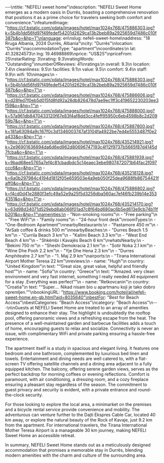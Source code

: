---\ntitle: "NEFELI sweet home"\ndescription: "NEFELI Sweet Home emerges as a modern oasis in Durrës, boasting a comprehensive renovation that positions it as a prime choice for travelers seeking both comfort and convenience."\nfeaturedImage: "https://cf.bstatic.com/xdata/images/hotel/max1024x768/475886303.jpg?k=5b4b1dd56fd97f49fedef54201d2629ca13b2beb89a2925659d7486c010f387b&o=&hp=1"\nlanguage: en\nslug: nefeli-sweet-home\naddress: "18 Rruga Albania, 2024 Durrës, Albania"\ncity: "Durrës"\nlocation: "Durrës"\naccommodationType: "apartment"\ncoordinates:\n  lat: 41.32824573\n  lng: 19.46988869\nprice: "US$25"\npriceFrom: 25\nstarRating: 3\nrating: 9.3\nratingWords: "Outstanding"\nnumberOfReviews: 41\nratings:\n  overall: 9.3\n  location: 7.4\n  cleanliness: 9.5\n  facilities: 9.1\n  value: 9.5\n  comfort: 9.4\n  staff: 9.9\n  wifi: 10\nimages:\n  - "https://cf.bstatic.com/xdata/images/hotel/max1024x768/475886303.jpg?k=5b4b1dd56fd97f49fedef54201d2629ca13b2beb89a2925659d7486c010f387b&o=&hp=1"\n  - "https://cf.bstatic.com/xdata/images/hotel/max1024x768/475886606.jpg?k=d28fed7f0eb5d015fd8fd92a28db826478d7ae9ec1ff3c419652230203ee3f59&o=&hp=1"\n  - "https://cf.bstatic.com/xdata/images/hotel/max1024x768/475888000.jpg?k=57a961db8470433120f67e83f4af8dd3cc4feff95950c6eb4598b8c2d20959b7&o=&hp=1"\n  - "https://cf.bstatic.com/xdata/images/hotel/max1024x768/475887800.jpg?k=181a63094a9c167f0c3d1346003747af3104fa4922be7ed4e5553487f0e2a433&o=&hp=1"\n  - "https://cf.bstatic.com/xdata/images/hotel/max1024x768/435214921.jpg?k=2e96901636894da6d6ed962d80696747193c4f12f9737b5665f87d4145d7fcba&o=&hp=1"\n  - "https://cf.bstatic.com/xdata/images/hotel/max1024x768/475881939.jpg?k=9bad68ee5765a7ef4c81cbadbdc5c14eaec3ebe9807472071b64fac2f097ccc6&o=&hp=1"\n  - "https://cf.bstatic.com/xdata/images/hotel/max1024x768/435218128.jpg?k=6a0b297984c4194d1812f05e659503e4a9eb050f25dea9688fb86754421faff0&o=&hp=1"\n  - "https://cf.bstatic.com/xdata/images/hotel/max1024x768/475886802.jpg?k=f4cd0d41e2880f3efc49a52e9a25f5d3256dba560ac7ef46fb239b14e3534351&o=&hp=1"\n  - "https://cf.bstatic.com/xdata/images/hotel/max1024x768/435214170.jpg?k=63d98d34071d529ebd8ab066f01ad7c8f64bd680ac6b5ed613e9cb74b11fb201&o=&hp=1"\namenities:\n  - "Non-smoking rooms"\n  - "Free parking"\n  - "Free WiFi"\n  - "Family rooms"\n  - "24-hour front desk"\nroomTypes:\n  - "One-Bedroom Apartment"\nnearbyRestaurants:\n  - "Pastamore 450 m"\n  - "ArSab coffee & drinks 500 m"\nnearbyBeaches:\n  - "Durres Beach 1.5 km"\n  - "Currila Beach 3 km"\n  - "Kallmi Beach 3.3 km"\n  - "West End Beach 4 km"\n  - "Shkëmbi i Kavajës Beach 6 km"\nwhatsNearby:\n  - "Bekimi 750 m"\n  - "Sheshi Demokracia 2.1 km"\n  - "Sotir Noka 2.1 km"\n  - "Wine Dhe Pooh 2.2 km"\n  - "Yje Dhe Hena 2.3 km"\n  - "Durres Amphiteatre 2.7 km"\n  - "1. Maj 2.9 km"\nairports:\n  - "Tirana International Airport Mother Teresa 22 km"\nreviews:\n  - name: "Hugh"\n    country: "United Kingdom"\n    text: "“Great size, great value, helpful and friendly host”"\n  - name: "Sofia"\n    country: "Greece"\n    text: "“Amazed. very clean environment and very fast internet, something I really needed
All equipment for a stay
.Everything was perfect”"\n  - name: "Retkovcanin"\n    country: "Croatia"\n    text: "“Super.... Nikad nisam bio u apartmanu koji je tako dobro opremljen.”"\nbookingURL: "https://www.booking.com/hotel/al/nefeli-sweet-home.en-gb.html?aid=8035640"\nbestFor: "Best for Beach Access"\nbestCategories: "Beach Access"\ncategory: "Beach Access"\n---\n\nGuests at NEFELI Sweet Home are treated to an array of amenities designed to enhance their stay. The highlight is undoubtedly the rooftop pool, offering panoramic views and a refreshing escape from the heat. The presence of a well-maintained garden and barbecue facilities adds a touch of home, encouraging guests to relax and socialize. Connectivity is never an issue, with complimentary WiFi and private parking ensuring a hassle-free experience.

The apartment itself is a study in spacious and elegant living. It features one bedroom and one bathroom, complemented by luxurious bed linen and towels. Entertainment and dining needs are well catered to, with a flat-screen TV offering satellite channels and a dining area adjacent to a fully equipped kitchen. The balcony, offering serene garden views, serves as the perfect backdrop for morning coffees or evening reflections. Comfort is paramount, with air conditioning, a dressing room, and a cozy fireplace ensuring a pleasant stay regardless of the season. The commitment to guest privacy and security is evident, with a private entrance and round-the-clock security.

For those looking to explore the local area, a minimarket on the premises and a bicycle rental service provide convenience and mobility. The adventurous can venture further to the Dajti Ekspres Cable Car, located 40 km away, or explore the natural beauty of the Rock of Kavaje, just 9.2 km from the apartment. For international travelers, the Tirana International Mother Teresa Airport is a manageable 30 km journey, making NEFELI Sweet Home an accessible retreat.

In summary, NEFELI Sweet Home stands out as a meticulously designed accommodation that promises a memorable stay in Durrës, blending modern amenities with the charm and culture of the surrounding area.